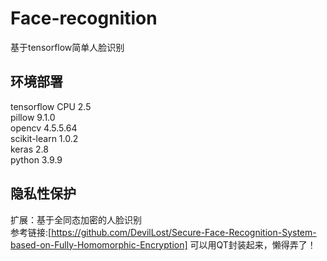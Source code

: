 # Face-recognition
基于tensorflow简单人脸识别

## 环境部署
tensorflow CPU 2.5 <br>
pillow 9.1.0 <br>
opencv 4.5.5.64 <br>
scikit-learn 1.0.2 <br>
keras 2.8 <br>
python 3.9.9

## 隐私性保护
扩展：基于全同态加密的人脸识别 <br> 参考链接:[https://github.com/DevilLost/Secure-Face-Recognition-System-based-on-Fully-Homomorphic-Encryption]
可以用QT封装起来，懒得弄了！
